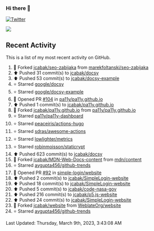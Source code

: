 ### Hi there 👋

[![Twitter](https://img.shields.io/twitter/follow/jcabak?style=social)](https://twitter.com/intent/follow?screen_name=JCabak)

![](http://github-profile-summary-cards.vercel.app/api/cards/profile-details?username=jcabak&theme=github)

<!--
**jcabak/jcabak** is a ✨ _special_ ✨ repository because its `README.md` (this file) appears on your GitHub profile.

Here are some ideas to get you started:

- 🔭 I’m currently working on ...
- 🌱 I’m currently learning ...
- 👯 I’m looking to collaborate on ...
- 🤔 I’m looking for help with ...
- 💬 Ask me about ...
- 📫 How to reach me: ...
- 😄 Pronouns: ...
- ⚡ Fun fact: ...
-->
## Recent Activity

This is a list of my most recent activity on GitHub.

<!--RECENT_ACTIVITY:start-->
1. 🔱 Forked [jcabak/seo-zabijaka](https://github.com/jcabak/seo-zabijaka) from [marekfoltanski/seo-zabijaka](https://github.com/marekfoltanski/seo-zabijaka)<br>
2. ⬆️ Pushed 31 commit(s) to [jcabak/docsy](https://github.com/jcabak/docsy)<br>
3. ⬆️ Pushed 53 commit(s) to [jcabak/docsy-example](https://github.com/jcabak/docsy-example)<br>
4. ⭐ Starred [google/docsy](https://github.com/google/docsy)<br>
5. ⭐ Starred [google/docsy-example](https://github.com/google/docsy-example)<br>
6. 💪 Opened PR [#104](https://github.com/pa11y/pa11y.github.io/pull/104) in [pa11y/pa11y.github.io](https://github.com/pa11y/pa11y.github.io)<br>
7. ⬆️ Pushed 1 commit(s) to [jcabak/pa11y.github.io](https://github.com/jcabak/pa11y.github.io)<br>
8. 🔱 Forked [jcabak/pa11y.github.io](https://github.com/jcabak/pa11y.github.io) from [pa11y/pa11y.github.io](https://github.com/pa11y/pa11y.github.io)<br>
9. ⭐ Starred [pa11y/pa11y-dashboard](https://github.com/pa11y/pa11y-dashboard)<br>
10. ⭐ Starred [peaceiris/actions-hugo](https://github.com/peaceiris/actions-hugo)<br>
11. ⭐ Starred [sdras/awesome-actions](https://github.com/sdras/awesome-actions)<br>
12. ⭐ Starred [lowlighter/metrics](https://github.com/lowlighter/metrics)<br>
13. ⭐ Starred [robinmoisson/staticrypt](https://github.com/robinmoisson/staticrypt)<br>
14. ⬆️ Pushed 623 commit(s) to [jcabak/docsy](https://github.com/jcabak/docsy)<br>
15. 🔱 Forked [jcabak/MDN-Web-Docs-content](https://github.com/jcabak/MDN-Web-Docs-content) from [mdn/content](https://github.com/mdn/content)<br>
16. ⭐ Starred [avgupta456/github-trends](https://github.com/avgupta456/github-trends)<br>
17. 💪 Opened PR [#92](https://github.com/simple-login/website/pull/92) in [simple-login/website](https://github.com/simple-login/website)<br>
18. ⬆️ Pushed 2 commit(s) to [jcabak/SimpleLogin-website](https://github.com/jcabak/SimpleLogin-website)<br>
19. ⬆️ Pushed 18 commit(s) to [jcabak/SimpleLogin-website](https://github.com/jcabak/SimpleLogin-website)<br>
20. ⬆️ Pushed 5 commit(s) to [jcabak/code-nasa-gov](https://github.com/jcabak/code-nasa-gov)<br>
21. ⬆️ Pushed 216 commit(s) to [jcabak/p5.js-website](https://github.com/jcabak/p5.js-website)<br>
22. ⬆️ Pushed 24 commit(s) to [jcabak/SimpleLogin-website](https://github.com/jcabak/SimpleLogin-website)<br>
23. 🔱 Forked [jcabak/website](https://github.com/jcabak/website) from [WeblateOrg/website](https://github.com/WeblateOrg/website)<br>
24. ⭐ Starred [avgupta456/github-trends](https://github.com/avgupta456/github-trends)<br>
<!--RECENT_ACTIVITY:end-->

<!--RECENT_ACTIVITY:last_update-->
Last Updated: Thursday, March 9th, 2023, 3:43:08 AM
<!--RECENT_ACTIVITY:last_update_end-->
